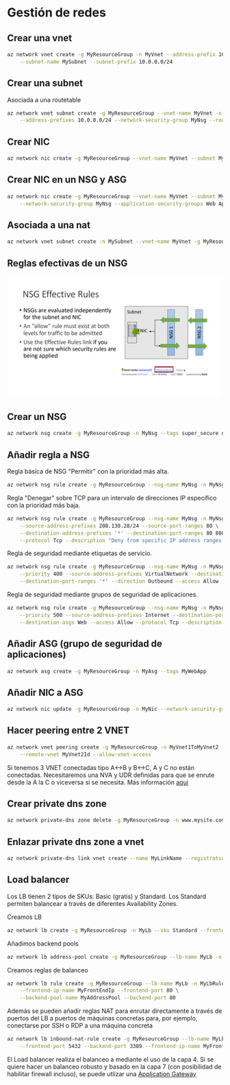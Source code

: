 # Gestión de redes

## Crear una vnet

```bash
az network vnet create -g MyResourceGroup -n MyVnet --address-prefix 10.0.0.0/16 \
    --subnet-name MySubnet --subnet-prefix 10.0.0.0/24
```

## Crear una subnet

Asociada a una routetable

```bash
az network vnet subnet create -g MyResourceGroup --vnet-name MyVnet -n MySubnet \
    --address-prefixes 10.0.0.0/24 --network-security-group MyNsg --route-table MyRouteTable
```

## Crear NIC

```bash
az network nic create -g MyResourceGroup --vnet-name MyVnet --subnet MySubnet -n MyNic
```

## Crear NIC en un NSG y ASG

```bash
az network nic create -g MyResourceGroup --vnet-name MyVnet --subnet MySubnet -n MyNic \
    --network-security-group MyNsg --application-security-groups Web App
```

## Asociada a una nat

```bash
az network vnet subnet create -n MySubnet --vnet-name MyVnet -g MyResourceGroup --nat-gateway MyNatGateway --address-prefixes "10.0.0.0/21"
```

## Reglas efectivas de un NSG

![Presentación NSG Effective rules](https://github.com/atxpaul/AzureCheatSheet/blob/main/assets/NSGEffectiveRules.png?raw=true)

## Crear un NSG

```bash
az network nsg create -g MyResourceGroup -n MyNsg --tags super_secure no_80 no_22
```

## Añadir regla a NSG

Regla básica de NSG "Permitir" con la prioridad más alta.

```bash
az network nsg rule create -g MyResourceGroup --nsg-name MyNsg -n MyNsgRule --priority 100
```

Regla "Denegar" sobre TCP para un intervalo de direcciones IP específico con la prioridad más baja.

```bash
az network nsg rule create -g MyResourceGroup --nsg-name MyNsg -n MyNsgRule --priority 4096 \
    --source-address-prefixes 208.130.28/24 --source-port-ranges 80 \
    --destination-address-prefixes '*' --destination-port-ranges 80 8080 --access Deny \
    --protocol Tcp --description "Deny from specific IP address ranges on 80 and 8080."
```

Regla de seguridad mediante etiquetas de servicio.

```bash
az network nsg rule create -g MyResourceGroup --nsg-name MyNsg -n MyNsgRuleWithTags \
    --priority 400 --source-address-prefixes VirtualNetwork --destination-address-prefixes Storage \
    --destination-port-ranges '*' --direction Outbound --access Allow --protocol Tcp --description "Allow VirtualNetwork to Storage."
```

Regla de seguridad mediante grupos de seguridad de aplicaciones.

```bash
az network nsg rule create -g MyResourceGroup --nsg-name MyNsg -n MyNsgRuleWithAsg \
    --priority 500 --source-address-prefixes Internet --destination-port-ranges 80 8080 \
    --destination-asgs Web --access Allow --protocol Tcp --description "Allow Internet to Web ASG on ports 80,8080."
```

## Añadir ASG (grupo de seguridad de aplicaciones)

```bash
az network asg create -g MyResourceGroup -n MyAsg --tags MyWebApp
```

## Añadir NIC a ASG

```bash
az network nic update -g MyResourceGroup -n MyNic --network-security-group MyAsg
```

## Hacer peering entre 2 VNET

```bash
az network vnet peering create -g MyResourceGroup -n MyVnet1ToMyVnet2 --vnet-name MyVnet1 \
    --remote-vnet MyVnet2Id --allow-vnet-access
```

Si tenemos 3 VNET conectadas tipo A<->B y B<->C, A y C no están conectadas. Necesitaremos una NVA y UDR definidas para que se enrute desde la A la C o viceversa si se necesita.
Más información [aqui](https://docs.microsoft.com/en-us/azure/virtual-network/tutorial-create-route-table-portal)

## Crear private dns zone

```bash
az network private-dns zone delete -g MyResourceGroup -n www.mysite.com
```

## Enlazar private dns zone a vnet

```bash
az network private-dns link vnet create --name MyLinkName --registration-enabled true --resource-group MyResourceGroup --subscription MySubscription --tags CostCenter=Marketing --virtual-network MyVirtualNetworkId --zone-name www.mysite.com
```

## Load balancer

Los LB tienen 2 tipos de SKUs: Basic (gratis) y Standard. Los Standard permiten balancear a través de diferentes Availability Zones.

Creamos LB

```bash
az network lb create -g MyResourceGroup -n MyLb --sku Standard --frontend-ip-zone 1 --vnet-name MyVnet --subnet MySubnet
```

Añadimos backend pools

```bash
az network lb address-pool create -g MyResourceGroup --lb-name MyLb -n MyAddressPool --vnet {VnetResourceId} --backend-address name=addr1 ip-address=10.0.0.1 --backend-address name=addr2 ip-address=10.0.0.3
```

Creamos reglas de balanceo

```bash
az network lb rule create -g MyResourceGroup --lb-name MyLb -n MyLbRule --protocol Tcp \
    --frontend-ip-name MyFrontEndIp --frontend-port 80 \
    --backend-pool-name MyAddressPool --backend-port 80
```

Además se pueden añadir reglas NAT para enrutar directamente a través de puertos del LB a puertos de máquinas concretas para, por ejemplo, conectarse por SSH o RDP a una máquina concreta

```bash
az network lb inbound-nat-rule create -g MyResourceGroup --lb-name MyLb -n MyNatRule --protocol Tcp \
    --frontend-port 5432 --backend-port 3389 --frontend-ip-name MyFrontendIp --floating-ip true
```

El Load balancer realiza el balanceo a mediante el uso de la capa 4. Si se quiere hacer un balanceo robusto y basado en la capa 7 (con posibilidad de habilitar firewall incluso), se puede utlizar una [Application Gateway](https://docs.microsoft.com/es-es/cli/azure/network/application-gateway?view=azure-cli-latest)
